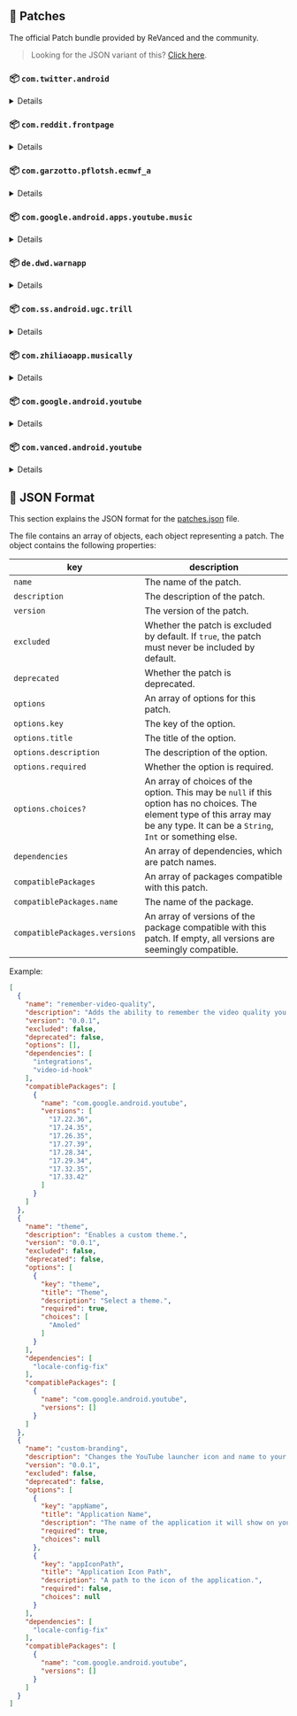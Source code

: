 ## 🧩 Patches

The official Patch bundle provided by ReVanced and the community.

> Looking for the JSON variant of this? [Click here](patches.json).

### 📦 `com.twitter.android`
<details>

| 💊 Patch | 📜 Description | 🏹 Target Version |
|:--------:|:--------------:|:-----------------:|
| `timeline-ads` | Removes ads from the Twitter timeline. | all |
</details>

### 📦 `com.reddit.frontpage`
<details>

| 💊 Patch | 📜 Description | 🏹 Target Version |
|:--------:|:--------------:|:-----------------:|
| `premium-icon-reddit` | Unlocking Premium Icons in reddit app. | all |
| `general-reddit-ads` | Removes general ads from the Reddit frontpage and subreddits. | all |
</details>

### 📦 `com.garzotto.pflotsh.ecmwf_a`
<details>

| 💊 Patch | 📜 Description | 🏹 Target Version |
|:--------:|:--------------:|:-----------------:|
| `pflotsh-ecmwf-subscription-unlock` | Unlocks all subscription features. | 3.5.4 |
</details>

### 📦 `com.google.android.apps.youtube.music`
<details>

| 💊 Patch | 📜 Description | 🏹 Target Version |
|:--------:|:--------------:|:-----------------:|
| `minimized-playback-music` | Enables minimized playback on Kids music. | 5.23.50 |
| `tasteBuilder-remover` | Removes the "Tell us which artists you like" card from the home screen. | 5.23.50 |
| `hide-get-premium` | Removes all "Get Premium" evidences from the avatar menu. | 5.23.50 |
| `compact-header` | Hides the music category bar at the top of the homepage. | 5.23.50 |
| `upgrade-button-remover` | Removes the upgrade tab from the pivot bar. | 5.23.50 |
| `background-play` | Enables playing music in the background. | 5.23.50 |
| `music-microg-support` | Allows YouTube Music ReVanced to run without root and under a different package name. | 5.23.50 |
| `music-video-ads` | Removes ads in the music player. | 5.23.50 |
| `codecs-unlock` | Adds more audio codec options. The new audio codecs usually result in better audio quality. | 5.23.50 |
| `exclusive-audio-playback` | Enables the option to play music without video. | 5.23.50 |
</details>

### 📦 `de.dwd.warnapp`
<details>

| 💊 Patch | 📜 Description | 🏹 Target Version |
|:--------:|:--------------:|:-----------------:|
| `promo-code-unlock` | Disables the validation of promo code. Any code will work to unlock all features. | all |
</details>

### 📦 `com.ss.android.ugc.trill`
<details>

| 💊 Patch | 📜 Description | 🏹 Target Version |
|:--------:|:--------------:|:-----------------:|
| `tiktok-feed-filter` | Filters tiktok videos: removing ads, removing livestreams. | all |
| `tiktok-download` | Removes download restrictions and changes the default path to download to. | all |
| `tiktok-seekbar` | Show progress bar for all video. | all |
| `tiktok-force-login` | Do not force login. | all |
| `tiktok-settings` | Add settings menu to TikTok. | all |
| `tiktok-ads` | Removes ads from TikTok. | all |
</details>

### 📦 `com.zhiliaoapp.musically`
<details>

| 💊 Patch | 📜 Description | 🏹 Target Version |
|:--------:|:--------------:|:-----------------:|
| `tiktok-feed-filter` | Filters tiktok videos: removing ads, removing livestreams. | all |
| `tiktok-download` | Removes download restrictions and changes the default path to download to. | all |
| `tiktok-seekbar` | Show progress bar for all video. | all |
| `tiktok-force-login` | Do not force login. | all |
| `tiktok-settings` | Add settings menu to TikTok. | all |
| `tiktok-ads` | Removes ads from TikTok. | all |
</details>

### 📦 `com.google.android.youtube`
<details>

| 💊 Patch | 📜 Description | 🏹 Target Version |
|:--------:|:--------------:|:-----------------:|
| `swipe-controls` | Adds volume and brightness swipe controls. | 17.36.37 |
| `downloads` | Enables downloading music and videos from YouTube. | 17.36.37 |
| `seekbar-tapping` | Enables tap-to-seek on the seekbar of the video player. | 17.36.37 |
| `hide-cast-button` | Hides the cast button in the video player. | all |
| `hide-create-button` | Hides the create button in the navigation bar. | 17.36.37 |
| `hide-shorts-button` | Hides the shorts button on the navigation bar. | 17.36.37 |
| `return-youtube-dislike` | Shows the dislike count of videos using the Return YouTube Dislike API. | 17.36.37 |
| `hide-autoplay-button` | Hides the autoplay button in the video player. | 17.36.37 |
| `premium-heading` | Shows premium branding on the home screen. | all |
| `custom-branding` | Changes the YouTube launcher icon and name to your choice (defaults to ReVanced). | all |
| `disable-fullscreen-panels` | Disables video description and comments panel in fullscreen view. | 17.36.37 |
| `old-quality-layout` | Enables the original quality flyout menu. | 17.36.37 |
| `theme` | Applies a custom theme. | all |
| `hide-watermark` | Hides creator's watermarks on videos. | 17.36.37 |
| `sponsorblock` | Integrate SponsorBlock. | 17.36.37 |
| `enable-wide-searchbar` | Replaces the search icon with a wide search bar. This will hide the YouTube logo when active. | 17.36.37 |
| `hide-time-and-seekbar` | Hides progress bar and time counter on videos. | 17.36.37 |
| `disable-auto-player-popup-panels` | Disable automatic popup panels (playlist or live chat) on video player. | 17.36.37 |
| `tablet-mini-player` | Enables the tablet mini player layout. | 17.36.37 |
| `disable-auto-captions` | Disable forced captions from being automatically enabled. | 17.36.37 |
| `minimized-playback` | Enables minimized and background playback. | 17.36.37 |
| `client-spoof` | Spoofs the YouTube or Vanced client to prevent playback issues. | all |
| `custom-video-buffer` | Lets you change the buffers of videos. | 17.36.37 |
| `always-autorepeat` | Always repeats the playing video again. | 17.36.37 |
| `microg-support` | Allows YouTube ReVanced to run without root and under a different package name with Vanced MicroG. | 17.36.37 |
| `settings` | Adds settings for ReVanced to YouTube. | all |
| `enable-debugging` | Enables app debugging by patching the manifest file. | all |
| `custom-playback-speed` | Adds more video playback speed options. | 17.36.37 |
| `hdr-auto-brightness` | Makes the brightness of HDR videos follow the system default. | 17.36.37 |
| `remember-video-quality` | Adds the ability to remember the video quality you chose in the video quality flyout. | 17.36.37 |
| `video-ads` | Removes ads in the video player. | 17.36.37 |
| `general-ads` | Removes general ads. | 17.36.37 |
| `hide-infocard-suggestions` | Hides infocards in videos. | 17.36.37 |
</details>

### 📦 `com.vanced.android.youtube`
<details>

| 💊 Patch | 📜 Description | 🏹 Target Version |
|:--------:|:--------------:|:-----------------:|
| `client-spoof` | Spoofs the YouTube or Vanced client to prevent playback issues. | all |
</details>



## 📝 JSON Format

This section explains the JSON format for the [patches.json](patches.json) file.

The file contains an array of objects, each object representing a patch. The object contains the following properties:

| key                           | description                                                                                                                                                                           |
|-------------------------------|---------------------------------------------------------------------------------------------------------------------------------------------------------------------------------------|
| `name`                        | The name of the patch.                                                                                                                                                                |
| `description`                 | The description of the patch.                                                                                                                                                         |
| `version`                     | The version of the patch.                                                                                                                                                             |
| `excluded`                    | Whether the patch is excluded by default. If `true`, the patch must never be included by default.                                                                                     |
| `deprecated`                  | Whether the patch is deprecated.                                                                                                                                                      |
| `options`                     | An array of options for this patch.                                                                                                                                                   |
| `options.key`                 | The key of the option.                                                                                                                                                                |
| `options.title`               | The title of the option.                                                                                                                                                              |
| `options.description`         | The description of the option.                                                                                                                                                        |
| `options.required`            | Whether the option is required.                                                                                                                                                       |
| `options.choices?`            | An array of choices of the option. This may be `null` if this option has no choices. The element type of this array may be any type. It can be a `String`, `Int` or something else.   |
| `dependencies`                | An array of dependencies, which are patch names.                                                                                                                                      |
| `compatiblePackages`          | An array of packages compatible with this patch.                                                                                                                                      |
| `compatiblePackages.name`     | The name of the package.                                                                                                                                                              |
| `compatiblePackages.versions` | An array of versions of the package compatible with this patch. If empty, all versions are seemingly compatible.                                                                      |

Example:

```json
[
  {
    "name": "remember-video-quality",
    "description": "Adds the ability to remember the video quality you chose in the video quality flyout.",
    "version": "0.0.1",
    "excluded": false,
    "deprecated": false,
    "options": [],
    "dependencies": [
      "integrations",
      "video-id-hook"
    ],
    "compatiblePackages": [
      {
        "name": "com.google.android.youtube",
        "versions": [
          "17.22.36",
          "17.24.35",
          "17.26.35",
          "17.27.39",
          "17.28.34",
          "17.29.34",
          "17.32.35",
          "17.33.42"
        ]
      }
    ]
  },
  {
    "name": "theme",
    "description": "Enables a custom theme.",
    "version": "0.0.1",
    "excluded": false,
    "deprecated": false,
    "options": [
      {
        "key": "theme",
        "title": "Theme",
        "description": "Select a theme.",
        "required": true,
        "choices": [
          "Amoled"
        ]
      }
    ],
    "dependencies": [
      "locale-config-fix"
    ],
    "compatiblePackages": [
      {
        "name": "com.google.android.youtube",
        "versions": []
      }
    ]
  },
  {
    "name": "custom-branding",
    "description": "Changes the YouTube launcher icon and name to your choice (defaults to ReVanced).",
    "version": "0.0.1",
    "excluded": false,
    "deprecated": false,
    "options": [
      {
        "key": "appName",
        "title": "Application Name",
        "description": "The name of the application it will show on your home screen.",
        "required": true,
        "choices": null
      },
      {
        "key": "appIconPath",
        "title": "Application Icon Path",
        "description": "A path to the icon of the application.",
        "required": false,
        "choices": null
      }
    ],
    "dependencies": [
      "locale-config-fix"
    ],
    "compatiblePackages": [
      {
        "name": "com.google.android.youtube",
        "versions": []
      }
    ]
  }
]
```